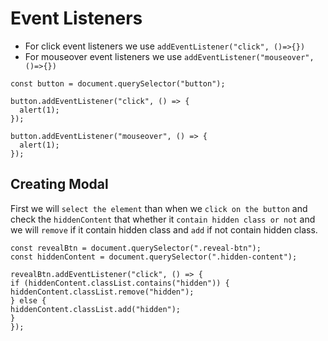 # Event Listeners

- For click event listeners we use `addEventListener("click", ()=>{})`
- For mouseover event listeners we use `addEventListener("mouseover", ()=>{})`

```
const button = document.querySelector("button");

button.addEventListener("click", () => {
  alert(1);
});

button.addEventListener("mouseover", () => {
  alert(1);
});
```

## Creating Modal

First we will `select the element` than when we `click on the button` and check the `hiddenContent` that whether it `contain hidden class or not` and we will `remove` if it contain hidden class and `add` if not contain hidden class.

```
const revealBtn = document.querySelector(".reveal-btn");
const hiddenContent = document.querySelector(".hidden-content");

revealBtn.addEventListener("click", () => {
if (hiddenContent.classList.contains("hidden")) {
hiddenContent.classList.remove("hidden");
} else {
hiddenContent.classList.add("hidden");
}
});
```
